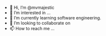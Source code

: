 - 👋 Hi, I’m @mvmajestic
- 👀 I’m interested in ...
- 🌱 I’m currently learning software engineering.
- 💞️ I’m looking to collaborate on 
- 📫 How to reach me ...

<!---
mvmajestic/mvmajestic is a ✨ special ✨ repository because its `README.md` (this file) appears on your GitHub profile.
You can click the Preview link to take a look at your changes.
--->
